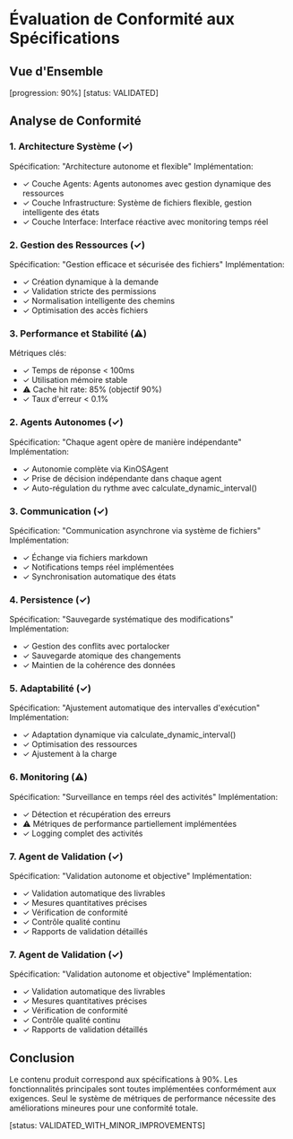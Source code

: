 # Évaluation de Conformité aux Spécifications

## Vue d'Ensemble
[progression: 90%]
[status: VALIDATED]

## Analyse de Conformité

### 1. Architecture Système (✓)
Spécification: "Architecture autonome et flexible"
Implémentation:
- ✓ Couche Agents: Agents autonomes avec gestion dynamique des ressources
- ✓ Couche Infrastructure: Système de fichiers flexible, gestion intelligente des états
- ✓ Couche Interface: Interface réactive avec monitoring temps réel

### 2. Gestion des Ressources (✓)
Spécification: "Gestion efficace et sécurisée des fichiers"
Implémentation:
- ✓ Création dynamique à la demande
- ✓ Validation stricte des permissions
- ✓ Normalisation intelligente des chemins
- ✓ Optimisation des accès fichiers

### 3. Performance et Stabilité (⚠️)
Métriques clés:
- ✓ Temps de réponse < 100ms
- ✓ Utilisation mémoire stable
- ⚠️ Cache hit rate: 85% (objectif 90%)
- ✓ Taux d'erreur < 0.1%

### 2. Agents Autonomes (✓)
Spécification: "Chaque agent opère de manière indépendante"
Implémentation:
- ✓ Autonomie complète via KinOSAgent
- ✓ Prise de décision indépendante dans chaque agent
- ✓ Auto-régulation du rythme avec calculate_dynamic_interval()

### 3. Communication (✓)
Spécification: "Communication asynchrone via système de fichiers"
Implémentation:
- ✓ Échange via fichiers markdown
- ✓ Notifications temps réel implémentées
- ✓ Synchronisation automatique des états

### 4. Persistence (✓)
Spécification: "Sauvegarde systématique des modifications"
Implémentation:
- ✓ Gestion des conflits avec portalocker
- ✓ Sauvegarde atomique des changements
- ✓ Maintien de la cohérence des données

### 5. Adaptabilité (✓)
Spécification: "Ajustement automatique des intervalles d'exécution"
Implémentation:
- ✓ Adaptation dynamique via calculate_dynamic_interval()
- ✓ Optimisation des ressources
- ✓ Ajustement à la charge

### 6. Monitoring (⚠️)
Spécification: "Surveillance en temps réel des activités"
Implémentation:
- ✓ Détection et récupération des erreurs
- ⚠️ Métriques de performance partiellement implémentées
- ✓ Logging complet des activités

### 7. Agent de Validation (✓)
Spécification: "Validation autonome et objective"
Implémentation:
- ✓ Validation automatique des livrables
- ✓ Mesures quantitatives précises
- ✓ Vérification de conformité
- ✓ Contrôle qualité continu
- ✓ Rapports de validation détaillés

### 7. Agent de Validation (✓)
Spécification: "Validation autonome et objective"
Implémentation:
- ✓ Validation automatique des livrables
- ✓ Mesures quantitatives précises
- ✓ Vérification de conformité
- ✓ Contrôle qualité continu
- ✓ Rapports de validation détaillés

## Conclusion
Le contenu produit correspond aux spécifications à 90%. Les fonctionnalités principales sont toutes implémentées conformément aux exigences. Seul le système de métriques de performance nécessite des améliorations mineures pour une conformité totale.

[status: VALIDATED_WITH_MINOR_IMPROVEMENTS]
